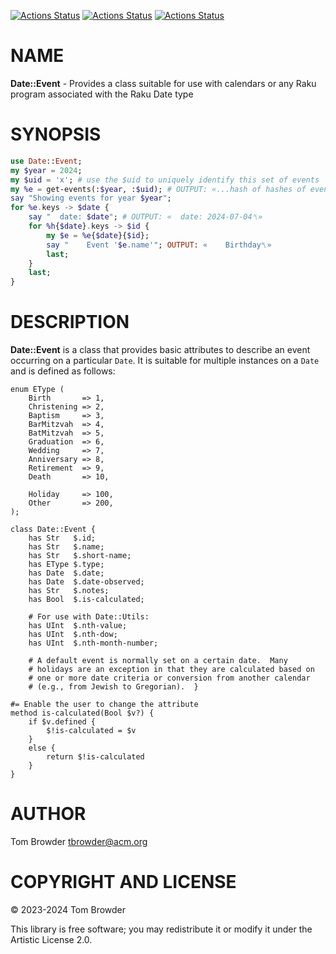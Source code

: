 [![Actions Status](https://github.com/tbrowder/Date-Event/actions/workflows/linux.yml/badge.svg)](https://github.com/tbrowder/Date-Event/actions) [![Actions Status](https://github.com/tbrowder/Date-Event/actions/workflows/macos.yml/badge.svg)](https://github.com/tbrowder/Date-Event/actions) [![Actions Status](https://github.com/tbrowder/Date-Event/actions/workflows/windows.yml/badge.svg)](https://github.com/tbrowder/Date-Event/actions)

NAME
====

**Date::Event** - Provides a class suitable for use with calendars or any Raku program associated with the Raku Date type

SYNOPSIS
========

```raku
use Date::Event;
my $year = 2024;
my $uid = 'x'; # use the $uid to uniquely identify this set of events
my %e = get-events(:$year, :$uid); # OUTPUT: «...hash of hashes of events per Date␤»
say "Showing events for year $year";
for %e.keys -> $date {
    say "  date: $date"; # OUTPUT: «  date: 2024-07-04␤»
    for %h{$date}.keys -> $id {
        my $e = %e{$date}{$id};
        say "    Event '$e.name'"; OUTPUT: «    Birthday␤»
        last;
    }
    last;
}
```

DESCRIPTION
===========

**Date::Event** is a class that provides basic attributes to describe an event occurring on a particular `Date`. It is suitable for multiple instances on a `Date` and is defined as follows:

    enum EType (
        Birth       => 1,
        Christening => 2,
        Baptism     => 3,
        BarMitzvah  => 4,
        BatMitzvah  => 5,
        Graduation  => 6,
        Wedding     => 7,
        Anniversary => 8,
        Retirement  => 9,
        Death       => 10,

        Holiday     => 100,
        Other       => 200,
    );

    class Date::Event {
        has Str   $.id;
        has Str   $.name;
        has Str   $.short-name;
        has EType $.type;
        has Date  $.date;
        has Date  $.date-observed;
        has Str   $.notes;
        has Bool  $.is-calculated;

        # For use with Date::Utils:
        has UInt  $.nth-value;
        has UInt  $.nth-dow;
        has UInt  $.nth-month-number;

        # A default event is normally set on a certain date.  Many
        # holidays are an exception in that they are calculated based on
        # one or more date criteria or conversion from another calendar
        # (e.g., from Jewish to Gregorian).  }

    #= Enable the user to change the attribute
    method is-calculated(Bool $v?) {
        if $v.defined {
            $!is-calculated = $v
        }
        else {
            return $!is-calculated
        }
    }

AUTHOR
======

Tom Browder <tbrowder@acm.org>

COPYRIGHT AND LICENSE
=====================

© 2023-2024 Tom Browder

This library is free software; you may redistribute it or modify it under the Artistic License 2.0.

